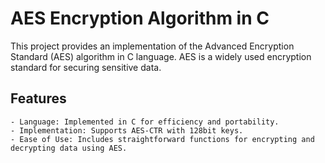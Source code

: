 # AES Encryption Algorithm in C

This project provides an implementation of the Advanced Encryption Standard (AES) algorithm in C language.
AES is a widely used encryption standard for securing sensitive data.

## Features

    - Language: Implemented in C for efficiency and portability.
    - Implementation: Supports AES-CTR with 128bit keys.
    - Ease of Use: Includes straightforward functions for encrypting and decrypting data using AES.
